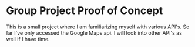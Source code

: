 # Group Project Proof of Concept 
This is a small project where I am familiarizing myself with various API's. So far I've only accessed the Google Maps api. I will look into other API's as well if I have time. 


